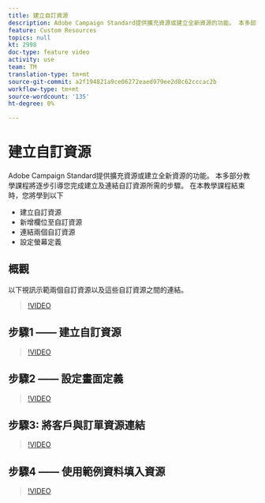 ```yaml
---
title: 建立自訂資源
description: Adobe Campaign Standard提供擴充資源或建立全新資源的功能。 本多部分教學課程將逐步引導您完成建立及連結自訂資源所需的步驟。
feature: Custom Resources
topics: null
kt: 2998
doc-type: feature video
activity: use
team: TM
translation-type: tm+mt
source-git-commit: a2f194821a9ce06272eaed979ee2d8c62cccac2b
workflow-type: tm+mt
source-wordcount: '135'
ht-degree: 0%

---
```



# 建立自訂資&#x200B;源

Adobe Campaign Standard提供擴充資源或建立全新資源的功能。 本多部分教學課程將逐步引導您完成建立及連結自訂資源所需的步驟。 在本教學課程結束時，您將學到以&#x200B;下

* 建立自訂資源
* 新增欄位至自訂資源
* 連結兩個自訂資源
* 設定螢幕定義

## 概觀

以下視訊示範兩個自訂資源以及這些自訂資源之間的連結&#x200B;。
>[!VIDEO](https://video.tv.adobe.com/v/27715?quality=9)

## 步驟1 —— 建立自訂資源

>[!VIDEO](https://video.tv.adobe.com/v/27716?quality=9)

## 步驟2 —— 設定畫面定義

>[!VIDEO](https://video.tv.adobe.com/v/27713?quality=9)

## 步驟3: 將客戶與訂單資源連結

>[!VIDEO](https://video.tv.adobe.com/v/27712?quality=9)

## 步驟4 —— 使用範例資料填入資源

>[!VIDEO](https://video.tv.adobe.com/v/27714?quality=9)

